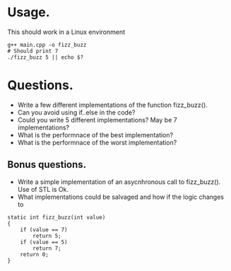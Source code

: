 # Usage.

This should work in a Linux environment

```
g++ main.cpp -o fizz_buzz
# Should print 7
./fizz_buzz 5 || echo $?
```

# Questions.

* Write a few different implementations of the function fizz_buzz().
* Can you avoid using if..else in the code?
* Could you write 5 different implementations? May be 7 implementations?
* What is the performnace of the best implementation?
* What is the performnace of the worst implementation?

## Bonus questions.

* Write a simple implementation of an asycnhronous call to fizz_buzz(). Use of STL is Ok.
* What implementations could be salvaged and how if the logic changes to 
```
static int fizz_buzz(int value)
{
    if (value == 7)
        return 5;
    if (value == 5)
        return 7;
    return 0;
}
```



